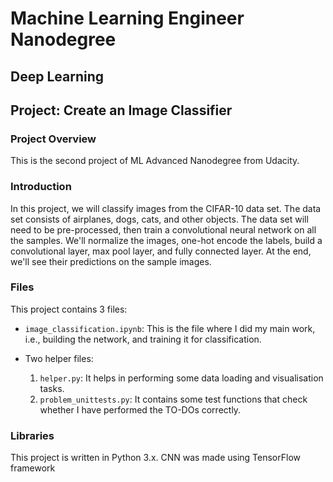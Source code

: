 # Machine Learning Engineer Nanodegree
## Deep Learning
## Project: Create an Image Classifier

### Project Overview

This is the second project of ML Advanced Nanodegree from Udacity.

### Introduction

In this project, we will classify images from the CIFAR-10 data set. The data set consists of airplanes, dogs, cats, and other objects. The data set will need to be pre-processed, then train a convolutional neural network on all the samples. We'll normalize the images, one-hot encode the labels, build a convolutional layer, max pool layer, and fully connected layer. At the end, we'll see their predictions on the sample images.

### Files

This project contains 3 files:
* `image_classification.ipynb`: This is the file where I did my main work, i.e., building the network, and training it for classification.

* Two helper files:
    1. `helper.py`: It helps in performing some data loading and visualisation tasks.
    2. `problem_unittests.py`: It contains some test functions that check whether I have performed the TO-DOs correctly.

### Libraries

This project is written in Python 3.x. CNN was made using TensorFlow framework
